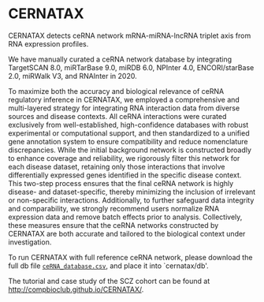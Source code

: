 # CERNATAX

CERNATAX detects ceRNA network mRNA-miRNA-lncRNA triplet axis from RNA expression profiles.

We have manually curated a ceRNA network database by integrating TargetSCAN 8.0, miRTarBase 9.0, miRDB 6.0, NPInter 4.0, ENCORI/starBase 2.0, miRWalk V3, and RNAInter in 2020. 

To maximize both the accuracy and biological relevance of ceRNA regulatory inference in CERNATAX, we employed a comprehensive and multi-layered strategy for integrating RNA interaction data from diverse sources and disease contexts. All ceRNA interactions were curated exclusively from well-established, high-confidence databases with robust experimental or computational support, and then standardized to a unified gene annotation system to ensure compatibility and reduce nomenclature discrepancies. While the initial background network is constructed broadly to enhance coverage and reliability, we rigorously filter this network for each disease dataset, retaining only those interactions that involve differentially expressed genes identified in the specific disease context. This two-step process ensures that the final ceRNA network is highly disease- and dataset-specific, thereby minimizing the inclusion of irrelevant or non-specific interactions. Additionally, to further safeguard data integrity and comparability, we strongly recommend users normalize RNA expression data and remove batch effects prior to analysis. Collectively, these measures ensure that the ceRNA networks constructed by CERNATAX are both accurate and tailored to the biological context under investigation.


To run CERNATAX with full reference ceRNA network, please download the full db file [`ceRNA_database.csv`](https://doi.org/10.5281/zenodo.15357964), and place it into `cernatax/db'.

The tutorial and case study of the SCZ cohort can be found at http://compbioclub.github.io/CERNATAX/.
